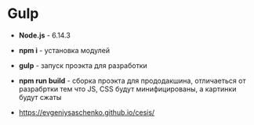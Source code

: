 # Gulp
* **Node.js** - 6.14.3
* **npm i** - установка модулей
* **gulp** - запуск проэкта для разработки
* **npm run build** - сборка проэкта для прододакшина, отличаеться от разрабртки тем что JS, CSS будут минифицированы, а картинки будут сжаты


* https://evgeniysaschenko.github.io/cesis/